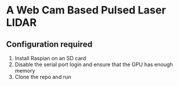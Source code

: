 # A Web Cam Based Pulsed Laser LIDAR

## Configuration required
1. Install Raspian on an SD card
2. Disable the serial port login and ensure that the GPU has enough memory
3. Clone the repo and run

